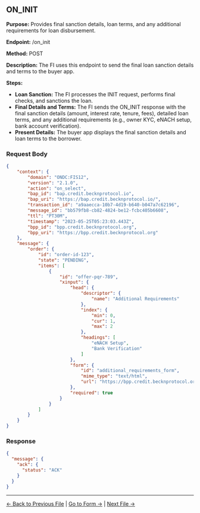 ## ON_INIT

**Purpose:** Provides final sanction details, loan terms, and any additional requirements for loan disbursement.

**Endpoint:** /on_init

**Method:** POST

**Description:** The FI uses this endpoint to send the final loan sanction details and terms to the buyer app.

**Steps:**
  - **Loan Sanction:** The FI processes the INIT request, performs final checks, and sanctions the loan.
  - **Final Details and Terms:** The FI sends the ON_INIT response with the final sanction details (amount, interest rate, tenure, fees), detailed loan terms, and any additional requirements (e.g., owner KYC, eNACH setup, bank account verification).
  - **Present Details:** The buyer app displays the final sanction details and loan terms to the borrower.




### Request Body

``` json
{
    "context": {
        "domain": "ONDC:FIS12",
        "version": "2.1.0",
        "action": "on_select",
        "bap_id": "bap.credit.becknprotocol.io",
        "bap_uri": "https://bap.credit.becknprotocol.io/",
        "transaction_id": "a9aaecca-10b7-4d19-b640-b047a7c62196",
        "message_id": "bb579fb8-cb82-4824-be12-fcbc405b6608",
        "ttl": "PT30M",
        "timestamp": "2023-05-25T05:23:03.443Z",
        "bpp_id": "bpp.credit.becknprotocol.org",
        "bpp_uri": "https://bpp.credit.becknprotocol.org"
    },
    "message": {
        "order": {
            "id": "order-id-123",
            "state": "PENDING",
            "items": [
                {
                    "id": "offer-pqr-789",
                    "xinput": {
                        "head": {
                            "descriptor": {
                                "name": "Additional Requirements"
                            },
                            "index": {
                                "min": 0,
                                "cur": 1,
                                "max": 2
                            },
                            "headings": [
                                "eNACH Setup",
                                "Bank Verification"
                            ]
                        },
                        "form": {
                            "id": "additional_requirements_form",
                            "mime_type": "text/html",
                            "url": "https://bpp.credit.becknprotocol.org/loans-kyc/xinput/form/additional_requirements_form"
                        },
                        "required": true
                    }
                }
            ]
        }
    }
}
```

### Response

```json
{
  "message": {
    "ack": {
      "status": "ACK"
    }
  }
}
```


---

<p align="center">

[← Back to Previous File](init_2.md) | [Go to Form →](form_6.md) | [Next File →](init_3.md)

</p>

